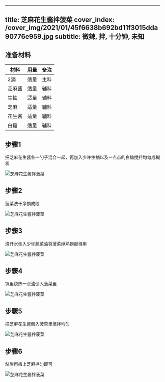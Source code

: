 
---
title: 芝麻花生酱拌菠菜
cover_index: /cover_img/2021/01/45f6638b692bd11f3015dda90776e959.jpg
subtitle: 微辣, 拌, 十分钟, 未知
---

## 准备材料

| 材料     | 用量 | 备注|
| ------- | ----- | --- |
| 2滴 | 适量| 主料 |
| 芝麻酱 | 适量| 辅料 |
| 生抽 | 适量| 辅料 |
| 芝麻 | 适量| 辅料 |
| 花生酱 | 适量| 辅料 |
| 白糖 | 适量| 辅料 |

## 步骤1

把芝麻花生酱各一勺子混合一起，再加入少许生抽以及一点点的白糖搅拌均匀成糊状

![芝麻花生酱拌菠菜](https://i8.meishichina.com/attachment/recipe/201010/201010171234208.jpg?x-oss-process=style/p320) 

## 步骤2

菠菜洗干净摘成段

![芝麻花生酱拌菠菜](https://i8.meishichina.com/attachment/recipe/201010/201010171236038.jpg?x-oss-process=style/p320) 

## 步骤3

烧开水倒入少许蔬菜油将菠菜焯熟捞起待用

![芝麻花生酱拌菠菜](https://i8.meishichina.com/attachment/recipe/201010/201010171237003.jpg?x-oss-process=style/p320) 

## 步骤4

锅里烧热一点油倒入菠菜里

![芝麻花生酱拌菠菜](https://i8.meishichina.com/attachment/recipe/201010/201010171238075.jpg?x-oss-process=style/p320) 

## 步骤5

把芝麻花生酱倒入菠菜里搅拌均匀

![芝麻花生酱拌菠菜](https://i8.meishichina.com/attachment/recipe/201010/201010171239013.jpg?x-oss-process=style/p320) 

## 步骤6

然后再撒上芝麻拌匀即可

![芝麻花生酱拌菠菜](https://i8.meishichina.com/attachment/recipe/201010/201010171240342.jpg?x-oss-process=style/p320) 

